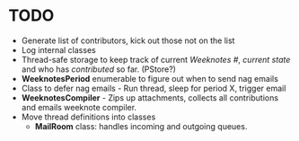 # TODO
* Generate list of contributors, kick out those not on the list
* Log internal classes
* Thread-safe storage to keep track of current *Weeknotes #*, *current state* and
  who has *contributed* so far. (PStore?)
* **WeeknotesPeriod** enumerable to figure out when to send nag emails
* Class to defer nag emails - Run thread, sleep for period X, trigger email
* **WeeknotesCompiler** - Zips up attachments, collects all contributions and
  emails weeknote compiler.
* Move thread definitions into classes
  * **MailRoom** class: handles incoming and outgoing queues.
